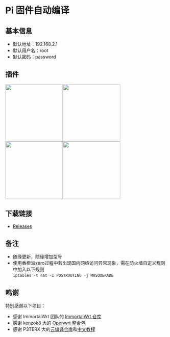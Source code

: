 # Pi 固件自动编译

## 基本信息

- 默认地址：192.168.2.1  
- 默认用户名：root  
- 默认密码：password

## 插件
<img src="https://github.com/Gabrielxzx/Actions-OpenWrt-ImmortalWrt/blob/master/assets/luci/System.png" width="180" /><img src="https://github.com/Gabrielxzx/Actions-OpenWrt-ImmortalWrt/blob/master/assets/luci/Service.png" width="180" /><img src="https://github.com/Gabrielxzx/Actions-OpenWrt-ImmortalWrt/blob/master/assets/luci/Nas&VPN.png" width="180" /><img src="https://github.com/Gabrielxzx/Actions-OpenWrt-ImmortalWrt/blob/master/assets/luci/Network.png" width="180" />

## 下载链接

- [Releases](https://github.com/Gabrielxzx/Actions-OpenWrt-ImmortalWrt/releases)

## 备注

- 随缘更新，随缘增加型号
- 使用香橙派zero过程中若出现国内网络访问异常现象，需在防火墙自定义规则中加入以下规则  
	`iptables -t nat -I POSTROUTING -j MASQUERADE`

## 鸣谢

特别感谢以下项目：

- 感谢 ImmortalWrt 团队的 [ImmortalWrt 仓库](https://github.com/immortalwrt/immortalwrt)
- 感谢 kenzok8 大的 [Openwrt 整合包](https://github.com/kenzok8/openwrt-packages)
- 感谢 P3TERX 大的[云编译仓库](https://github.com/P3TERX/Actions-OpenWrt)和[中文教程](https://p3terx.com/archives/build-openwrt-with-github-actions.html)  

